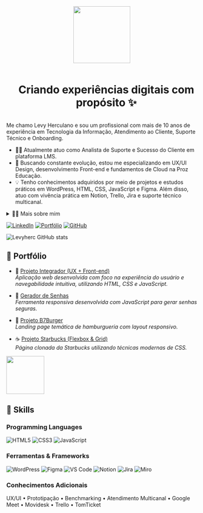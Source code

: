 
<!-- Imagem animada no topo -->
<div align="center">
  <img height="150" src="https://media.giphy.com/media/M9gbBd9nbDrOTu1Mqx/giphy.gif"  />
</div>

<!-- Título -->
<div id="user-content-toc">
  <ul align="center">
    <summary><h1 style="display: inline-block">Criando experiências digitais com propósito ✨</h1></summary>

</div>

<!-- Apresentação -->
<p>
  Me chamo Levy Herculano e sou um profissional com mais de 10 anos de experiência em Tecnologia da Informação, Atendimento ao Cliente, Suporte Técnico e Onboarding.

  - 👨‍💻 Atualmente atuo como Analista de Suporte e Sucesso do Cliente em plataforma LMS.
  - 🌱 Buscando constante evolução, estou me especializando em UX/UI Design, desenvolvimento Front-end e fundamentos de Cloud na Proz Educação.
  - 💡 Tenho conhecimentos adquiridos por meio de projetos e estudos práticos em WordPress, HTML, CSS, JavaScript e Figma. Além disso, atuo com vivência prática em Notion, Trello, Jira e suporte técnico multicanal.
</p>

<!-- Mais sobre mim -->
<details>
  <summary>👨‍💻 Mais sobre mim</summary>

  - 🎨 Tenho interesse especial por UX/UI Design, onde aplico prototipação, usabilidade e storytelling.
  - 💬 Já atuei com implantação de ERPs, redes, suporte técnico, configuração de sistemas e criação de materiais gráficos para e-learning.
  - 🧠 Estou sempre buscando aprender mais sobre design de interfaces, experiência do usuário e novas tecnologias.
  - ⚡ Nas horas vagas, gosto de aprender algo novo, organizar ideias no Notion e testar ferramentas úteis para produtividade e automação.
</details>

<!-- Links -->
[![LinkedIn](https://img.shields.io/badge/LinkedIn-0077B5?style=for-the-badge&logo=linkedin&logoColor=white)](https://www.linkedin.com/in/levyherculano)
[![Portfólio](https://img.shields.io/badge/Portf%C3%B3lio-levyherc.github.io-1abc9c?style=for-the-badge&logo=github)](https://github.com/Levyherc/Estudos)
[![GitHub](https://img.shields.io/badge/GitHub-Levyherc-24292e?style=for-the-badge&logo=github&logoColor=white)](https://github.com/Levyherc)

<!-- GitHub Stats -->
![Levyherc GitHub stats](https://github-readme-stats.vercel.app/api?username=Levyherc&show_icons=true&theme=radical)

<!-- Projetos -->
## 🚀 Portfólio

- 🧰 [Projeto Integrador (UX + Front-end)](https://levyherc.github.io/Projeto-Integrador-Proz-AWS/5-integrador-4.0-projeto-final/index.html)    
  *Aplicação web desenvolvida com foco na experiência do usuário e navegabilidade intuitiva, utilizando HTML, CSS e JavaScript.*

- 🔐 [Gerador de Senhas](https://levyherc.github.io/Gerador_senha/)  
  *Ferramenta responsiva desenvolvida com JavaScript para gerar senhas seguras.*

- 🍔 [Projeto B7Burger](https://levyherc.github.io/Estudos/Projetos/Projeto-B7Burger/index.html)  
  *Landing page temática de hamburgueria com layout responsivo.*

- ☕ [Projeto Starbucks (Flexbox & Grid)](https://levyherc.github.io/Estudos/Projetos/Projeto-Starbucks-com-Flexbox-e-Grid-R/index.html)  
  *Página clonada da Starbucks utilizando técnicas modernas de CSS.*

<!-- GIF -->
<p align="left">
  <img align="center" src="https://media.giphy.com/media/QssGEmpkyEOhBCb7e1/giphy.gif" height="100" />
</p>

<!-- Skills -->
## 🔧 Skills

### Programming Languages
![HTML5](https://img.shields.io/badge/HTML5-E34F26?style=flat-square&logo=html5&logoColor=white)
![CSS3](https://img.shields.io/badge/CSS3-1572B6?style=flat-square&logo=css3&logoColor=white)
![JavaScript](https://img.shields.io/badge/JavaScript-F7DF1E?style=flat-square&logo=javascript&logoColor=black)

### Ferramentas & Frameworks
![WordPress](https://img.shields.io/badge/WordPress-21759B?style=flat-square&logo=wordpress&logoColor=white)
![Figma](https://img.shields.io/badge/Figma-F24E1E?style=flat-square&logo=figma&logoColor=white)
![VS Code](https://img.shields.io/badge/VS%20Code-007ACC?style=flat-square&logo=visual-studio-code&logoColor=white)
![Notion](https://img.shields.io/badge/Notion-000000?style=flat-square&logo=notion&logoColor=white)
![Jira](https://img.shields.io/badge/Jira-0052CC?style=flat-square&logo=jira&logoColor=white)
![Miro](https://img.shields.io/badge/Miro-050038?style=flat-square&logo=miro&logoColor=white)

### Conhecimentos Adicionais
UX/UI • Prototipação • Benchmarking • Atendimento Multicanal • Google Meet • Movidesk • Trello • TomTicket
